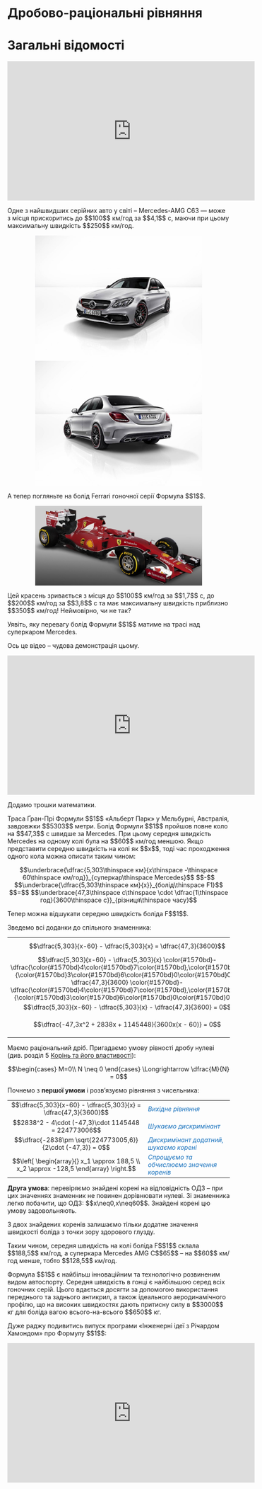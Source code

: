 # Дробово-раціональні рівняння
# Загальні відомості

<p><div class="fluidMedia">
<iframe align="center" width="560" height="315" src="https://www.youtube.com/embed/lWDbWYuzBno" frameborder="0" allowfullscreen></iframe>
</div>
<div class="popup">
</div>
</p>

<p>Одне з найшвидших серійних авто у світі – Mercedes-AMG C63 — може з місця прискоритись до $$100$$ км/год за $$4,1$$ с, маючи при цьому максимальну швидкість $$250$$ км/год.</p>

<div class="space"><p align="center"><img align="middle" width="75%" height="50%" class="image" src="../pics/143/merc1.jpg"/><img align="middle" width="75%" height="50%" class="image" src="../pics/143/merc2.jpg"/></p></div>

<p>А тепер погляньте на болід Ferrari гоночної серії Формула $$1$$.</p>

<div class="space"><p align="center"><img align="middle" width="75%" height="50%" class="image" src="../pics/143/ferrari.jpg"/></p></div>

<p>Цей красень зривається з місця до $$100$$ км/год за $$1,7$$ с, до $$200$$ км/год за $$3,8$$ с та має максимальну швидкість приблизно $$350$$ км/год! Неймовірно, чи не так?</p>

<p>Уявіть, яку перевагу болід Формули $$1$$ матиме на трасі над суперкаром Mercedes.</p>

<p>Ось це відео – чудова демонстрація цьому.</p>
<div class="fluidMedia">
<iframe align="center" width="560" height="315" src="https://www.youtube.com/embed/3RuUp5MT3Uc" frameborder="0" allowfullscreen></iframe></div>

<p>Додамо трошки математики.</p>

<p>Траса Ґран-Прі Формули $$1$$ «Альберт Парк» у Мельбурні, Австралія, завдовжки  $$5303$$ метри. Болід Формули $$1$$ пройшов повне коло на $$47,3$$ с швидше за Mercedes. При цьому середня швидкість Mercedes на одному колі була на $$60$$ км/год меншою. Якщо представити середню швидкість на колі як $$x$$, тоді час проходження одного кола можна описати таким чином:</p>

<!--<div class="space"><p align="center"><img align="middle" width="60%" height="60%" class="image" src="../pics/143/p34_e1.png"/></p></div>-->

<div class="space">
<p align="center">
$$\underbrace{\dfrac{5,303\thinspace км}{x\thinspace -\thinspace 60\thinspace км/год}}_{суперкар\thinspace Mercedes}$$ $$-$$ $$\underbrace{\dfrac{5,303\thinspace км}{x}}_{болід\thinspace F1}$$ $$=$$ $$\underbrace{47,3\thinspace с\thinspace \cdot \dfrac{1\thinspace год}{3600\thinspace с}}_{різниця\thinspace часу}$$ 
</p>
</div>

<p>Тепер можна відшукати середню швидкість боліда F$$1$$.</p>

<p>Зведемо всі доданки до спільного знаменника:</p>

<!--<div class="space"><p align="center"><img align="middle" width="80%" height="80%" class="image" src="../pics/143/p34_e2.png"/></p></div>-->

<table style="border: none;" class="none">
<tr>
<td align="center">$$\dfrac{5,303}{x-60} - \dfrac{5,303}{x} = \dfrac{47,3}{3600}$$</td>
<td><i><font color="1570bd">Вихідне рівняння</font></i></td>
</tr>
<tr>
<td align="center">$$\dfrac{5,303}{x-60} - \dfrac{5,303}{x} \color{#1570bd}- \dfrac{\color{#1570bd}4\color{#1570bd}7\color{#1570bd},\color{#1570bd}3}{\color{#1570bd}3\color{#1570bd}6\color{#1570bd}0\color{#1570bd}0} = \dfrac{47,3}{3600} \color{#1570bd}- \dfrac{\color{#1570bd}4\color{#1570bd}7\color{#1570bd},\color{#1570bd}3}{\color{#1570bd}3\color{#1570bd}6\color{#1570bd}0\color{#1570bd}0}$$</td>
<td><font color="1570bd"><i>Віднімаємо $$\dfrac{47,3}{3600}$$ від обох частин</i></font></td>
</tr>
<tr>
<td align="center">$$\dfrac{5,303}{x-60} - \dfrac{5,303}{x} - \dfrac{47,3}{3600} = 0$$</td>
<td><font color="1570bd"><i>Спрощуємо</i></font></td>
</tr>
<tr>
<td align="center">$$\dfrac{-47,3x^2 + 2838x + 1145448}{3600x(x - 60)} = 0$$</td>
<td><font color="1570bd"><i>Зводимо до спільного знаменника</i></font></td>
</tr>
</table>

<p>Маємо раціональний дріб. Пригадаємо умову рівності дробу нулеві (див. розділ 5 <a href="http://math.ed-era.com/4/drobovo-ratsionalni_virazi.html">Корінь та його властивості</a>):</p>

<p align="center">$$\begin{cases} 
M=0\\ 
N \neq 0 
\end{cases} \Longrightarrow \dfrac{M}{N} = 0$$</p>

<p>Почнемо з <b>першої умови</b> і розв’язуємо рівняння з чисельника:</p>

<!--<div class="space"><p align="center"><img align="middle" width="80%" height="80%" class="image" src="../pics/143/p34_e3.png"/></p></div>-->

<table style="border: none;" class="none">
<tr>
<td align="center">$$\dfrac{5,303}{x-60} - \dfrac{5,303}{x} = \dfrac{47,3}{3600}$$</td>
<td><i><font color="1570bd">Вихідне рівняння</font></i></td>
</tr>
<tr>
<td align="center">$$2838^2 - 4\cdot (-47,3)\cdot 1145448 = 224773006$$</td>
<td><font color="1570bd"><i>Шукаємо дискримінант</i></font></td>
</tr>
<tr>
<td align="center">$$\dfrac{-2838\pm \sqrt{224773005,6}}{2\cdot (-47,3)} = 0$$</td>
<td><font color="1570bd"><i>Дискримінант додатний, шукаємо корені</i></font></td>
</tr>
<tr>
<td align="center">$$\left[
    \begin{array}{}
        x_1 \approx 188,5 \\
        x_2 \approx -128,5
    \end{array}
    \right.$$</td>
<td><font color="1570bd"><i>Спрощуємо та обчислюємо значення коренів</i></font></td>
</tr>
</table>

<p><b>Друга умова</b>: перевіряємо знайдені корені на відповідність ОДЗ – при цих значеннях знаменник не повинен дорівнювати нулеві. Зі знаменника легко побачити, що ОДЗ: $$x\neq0,x\neq60$$. Знайдені корені цю умову задовольняють.</p>

<p>З двох знайдених коренів залишаємо тільки додатне значення швидкості боліда з точки зору здорового глузду.</p>

<p>Таким чином, середня швидкість на колі боліда F$$1$$ склала $$188,5$$ км/год, а суперкара Mercedes AMG C$$65$$ – на $$60$$ км/год менше, тобто $$128,5$$ км/год.</p>

<p>Формула $$1$$ є найбільш інноваційним та технологічно розвиненим видом автоспорту. Середня швидкість в гонці є найбільшою серед всіх гоночних серій. Цього вдається досягти за допомогою використання переднього та заднього антикрил, а також ідеального аеродинамічного профілю, що на високих швидкостях дають притисну силу в $$3000$$ кг для боліда вагою всього-на-всього $$650$$ кг.</p>

<p>Дуже раджу подивитись випуск програми «Інженерні ідеї з Річардом Хамондом» про Формулу $$1$$:</p>

<div class="fluidMedia">
<iframe align="center" width="560" height="315" src="https://www.youtube.com/embed/e4AS2kZnHk0" frameborder="0" allowfullscreen></iframe></div>